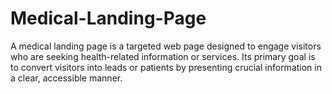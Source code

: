 # Medical-Landing-Page
A medical landing page is a targeted web page designed to engage visitors who are seeking health-related information or services. Its primary goal is to convert visitors into leads or patients by presenting crucial information in a clear, accessible manner.
